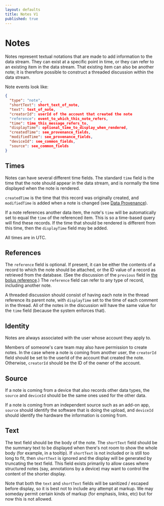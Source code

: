 ```yaml
---
layout: defaults
title: Notes V1
published: true
---
```

# Notes

Notes represent textual notations that are made to add information to the data stream. They can exist at a specific point in time, or they can refer to an existing item in the data stream. That existing item can also be another note; it is therefore possible to construct a threaded discussion within the data stream.

Note events look like:

~~~json
{
  "type": "note",
  "shortText": short_text_of_note,
  "text": text_of_note,
  "creatorId": userId of the account that created the note
  "reference": event_to_which_this_note_refers,
  "time": time_this_message_refers_to,
  "displayTime": optional_time_to_display_when_rendered,
  "createdTime": see_provenance_fields,
  "modifiedTime": see_provenance_fields,
  "deviceId": see_common_fields,
  "source": see_common_fields
}
~~~

## Times

Notes can have several different time fields. The standard `time` field is the time
that the note should appear in the data stream, and is normally the time displayed 
when the note is rendered. 

`createdTime` is the time that this record was originally created, and `modifiedTime` 
is added when a note is changed (see [Data Provenance](DataProvenance.html)).

If a note references another data item, the note's `time` will be automatically
set to equal the `time` of the referenced item. This is so a time-based query
will find these records. If the time that should be rendered is different from
this time, then the `displayTime` field may be added.

All times are in UTC.

## References

The `reference` field is optional. If present, it can be either the contents of
a record to which the note should be attached, or the ID value of a record as
retrieved from the database. (See the discussion of the `previous` field in [the
bolus reference](/data-model/v1/bolus.html#normal).) The `reference` field can
refer to any type of record, including another note.

A threaded discussion should consist of having each note in the thread
reference its parent note, with `displayTime` set to the time of each comment in
the thread. All of the notes in the discussion will have the same value for the
`time` field (because the system enforces that).

## Identity

Notes are always associated with the user whose account they apply to. 

Members of someone's care team may also have permission to create notes. In the
case where a note is coming from another user, the `creatorId` field should be
set to the userId of the account that created the note. Otherwise, `creatorId` should be the ID of the owner of the account.

## Source

If a note is coming from a device that also records other data types, the `source` and
`deviceId` should be the same ones used for the other data.

If a note is coming from an independent source such as an add-on app, `source` should
identify the software that is doing the upload, and `deviceId` should identify the hardware the information is coming from.

## Text

The text field should be the body of the note. The `shortText` field should be
the summary text to be displayed when there's not room to show the whole body
(for example, in a tooltip). If `shortText` is not included or is still too long
to fit, then `shortText` is ignored and the display will be generated by
truncating the text field. This field exists primarily to allow cases where
structured notes (say, annotations by a device) may want to control the content
of the shorter display.

Note that both the `text` and `shortText` fields will be sanitized / escaped
before display, so it is best not to include any attempt at markup. We may
someday permit certain kinds of markup (for emphasis, links, etc) but for now
this is not allowed.
